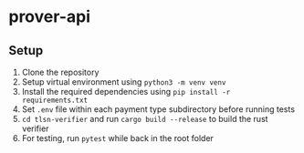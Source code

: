 # prover-api

## Setup

1. Clone the repository
2. Setup virtual environment using `python3 -m venv venv`
3. Install the required dependencies using `pip install -r requirements.txt` 
4. Set `.env` file within each payment type subdirectory before running tests
5. `cd tlsn-verifier` and run `cargo build --release` to build the rust verifier
6. For testing, run `pytest` while back in the root folder